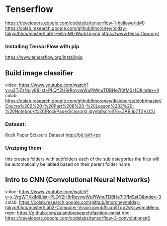 # Tenserflow
https://developers.google.com/codelabs/tensorflow-1-helloworld#0
https://colab.research.google.com/github/lmoroney/mlday-tokyo/blob/master/Lab1-Hello-ML-World.ipynb
https://www.tensorflow.org/


### Installing TensorFlow with pip
https://www.tensorflow.org/install/pip
## Build image classifier
video: https://www.youtube.com/watch?v=u2TjZzNuly8&list=PLQY2H8rRoyvwWuPiWnuTDBHe7I0fMSsfO&index=4
colab: https://colab.research.google.com/github/lmoroney/dlaicourse/blob/master/Course%202%20-%20Part%208%20-%20Lesson%202%20-%20Notebook%20(RockPaperScissors).ipynb#scrollTo=ZABJp7T3VLCU

### Dataset:
Rock Paper Scissors Dataset
http://bit.ly/tf-rps


### Unziping them 
this creates folders with subfolders each of the sub categories
the files will be automatically be labled based on  their parent folder name

## Intro to CNN (Convolutional Neural Networks)
vidoe: https://www.youtube.com/watch?v=x_VrgWTKkiM&list=PLQY2H8rRoyvwWuPiWnuTDBHe7I0fMSsfO&index=3
colab: https://colab.research.google.com/github/lmoroney/mlday-tokyo/blob/master/Lab2-Computer-Vision.ipynb#scrollTo=2sKswgmaMenc
repo: https://github.com/zalandoresearch/fashion-mnist
doc: https://developers.google.com/codelabs/tensorflow-3-convolutions#0